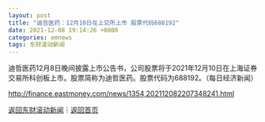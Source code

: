 ```yaml
---
layout: post
title: "迪哲医药：12月10日在上交所上市 股票代码688192"
date: 2021-12-08 19:14:26 +0800
categories: emnews
tags: 东财滚动新闻
---
```


迪哲医药12月8日晚间披露上市公告书，公司股票将于2021年12月10日在上海证券交易所科创板上市。股票简称为迪哲医药。股票代码为688192。（每日经济新闻）

<http://finance.eastmoney.com/news/1354,202112082207348241.html>

[返回东财滚动新闻](//finews.withounder.com/emnews/)｜[返回首页](//finews.withounder.com/)